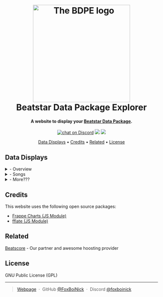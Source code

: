 <h1 align="center">
  <br>
  <img src="https://bdpe.beatscore.eu/img/logo.jpg" alt="The BDPE logo" width="320">
  <br>
  Beatstar Data Package Explorer
  <br>
</h1>

<h4 align="center">A website to display your <a href="https://bdpe.beatscore.eu/" target="_blank">Beatstar Data Package</a>.</h4>

<p align="center">
  <a href="https://discord.gg/jAbuWshfG3">
        <img src="https://img.shields.io/discord/991669070179090432?logo=discord"
            alt="chat on Discord"></a>
  <a href="https://github.com/FoxBoiNick/BDPE/pulse" alt="Activity">
        <img src="https://img.shields.io/github/commit-activity/m/FoxBoiNick/BDPE" /></a>
  <a href="https://bdpe.beatscore.eu" alt="Activity">
        <img src="https://img.shields.io/website.svg?url=https%3A%2F%2Fbdpe.beatscore.eu" /></a>
</p>

<p align="center">
  <a href="#data-displays">Data Displays</a> •
  <a href="#credits">Credits</a> •
  <a href="#related">Related</a> •
  <a href="#license">License</a>
</p>


## Data Displays

<details>
<summary>- Overview</summary>
  ▸ Socials - Information on basic social stats such as how much you have played and how many friends you have.
  <br>
  ▸ In-App Purchases - A brief overview of your spending habbits, such as your favorite product.
  <br>
  ▸ Gameplay - See your gameplay averages and progression
</details>
<details>
<summary>- Songs</summary>
  ▸ Song Search - Search and filter through your owned songs to update the data panel
  <br>
  ▸ Data Panel - Extensive data on averages and progression fetched using filters applied in the song search
</details>
<details>
<summary>- More???</summary>
  ▸ Who Knows - You will have to wait and see!
</details>

## Credits

This website uses the following open source packages:

- [Frappe Charts (JS Module)](https://github.com/frappe/charts)
- [fflate (JS Module)](https://github.com/101arrowz/fflate)

## Related

[Beatscore](https://beatscore.eu/) - Our partner and awesome hoosting provider

## License

GNU Public License (GPL)

---

> [Webpage](https://bdpe.beatscore.eu) &nbsp;&middot;&nbsp;
> GitHub [@FoxBoiNick](https://github.com/FoxBoiNick) &nbsp;&middot;&nbsp;
> Discord [@foxboinick](https://discord.com)
